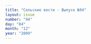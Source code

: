 ```yaml
---
title: "Сельские вести - Выпуск №94"
layout: issue
number: "94"
day: "04"
month: "12"
year: "2009"
---
```

